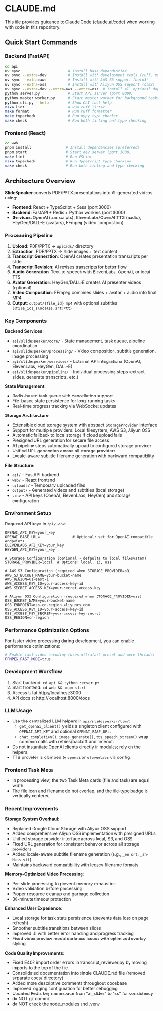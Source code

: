 # CLAUDE.md

This file provides guidance to Claude Code (claude.ai/code) when working with code in this repository.

## Quick Start Commands

### Backend (FastAPI)
```bash
cd api
uv sync                      # Install base dependencies
uv sync --extra=dev          # Install with development tools (ruff, mypy, pre-commit)
uv sync --extra=aws          # Install with AWS S3 support (boto3)
uv sync --extra=oss          # Install with Aliyun OSS support (oss2)
uv sync --extra=dev --extra=aws --extra=oss  # Install all optional dependencies
python server.py             # Start API server (port 8000)
python master_worker.py      # Start master worker for background tasks
python cli.py --help         # Show CLI tool help
make lint                    # Run ruff linter
make format                  # Run ruff formatter  
make typecheck               # Run mypy type checker
make check                   # Run both linting and type checking
```

### Frontend (React)
```bash
cd web
pnpm install                # Install dependencies (preferred)
pnpm start                  # Start dev server (port 3000)
make lint                   # Run ESLint
make typecheck              # Run TypeScript type checking
make check                  # Run both linting and type checking
```

## Architecture Overview

**SlideSpeaker** converts PDF/PPTX presentations into AI-generated videos using:
- **Frontend**: React + TypeScript + Sass (port 3000)
- **Backend**: FastAPI + Redis + Python workers (port 8000)
- **Services**: OpenAI (transcripts), ElevenLabs/OpenAI TTS (audio), HeyGen/DALL-E (avatars), FFmpeg (video composition)

### Processing Pipeline
1. **Upload**: PDF/PPTX → `uploads/` directory
2. **Extraction**: PDF/PPTX → slide images + text content
3. **Transcript Generation**: OpenAI creates presentation transcripts per slide
4. **Transcript Revision**: AI revises transcripts for better flow
5. **Audio Generation**: Text-to-speech with ElevenLabs, OpenAI, or local TTS
6. **Avatar Generation**: HeyGen/DALL-E creates AI presenter videos (optional)
7. **Video Composition**: FFmpeg combines slides + avatar + audio into final MP4
8. **Output**: `output/{file_id}.mp4` with optional subtitles (`{file_id}_{locale}.srt|vtt`)

### Key Components

**Backend Services**:
- `api/slidespeaker/core/` - State management, task queue, pipeline coordination
- `api/slidespeaker/processing/` - Video composition, subtitle generation, image processing
- `api/slidespeaker/services/` - External API integrations (OpenAI, ElevenLabs, HeyGen, DALL-E)
- `api/slidespeaker/pipeline/` - Individual processing steps (extract slides, generate transcripts, etc.)

**State Management**:
- Redis-based task queue with cancellation support
- File-based state persistence for long-running tasks
- Real-time progress tracking via WebSocket updates

**Storage Architecture**:
- Extensible cloud storage system with abstract `StorageProvider` interface
- Support for multiple providers: Local filesystem, AWS S3, Aliyun OSS
- Automatic fallback to local storage if cloud upload fails
- Presigned URL generation for secure file access
- All pipeline steps automatically upload to configured storage provider
- Unified URL generation across all storage providers
- Locale-aware subtitle filename generation with backward compatibility

**File Structure**:
- `api/` - FastAPI backend
- `web/` - React frontend
- `uploads/` - Temporary uploaded files
- `output/` - Generated videos and subtitles (local storage)
- `.env` - API keys (OpenAI, ElevenLabs, HeyGen) and storage configuration

### Environment Setup
Required API keys in `api/.env`:
```
OPENAI_API_KEY=your_key
OPENAI_BASE_URL=               # Optional: set for OpenAI-compatible endpoints
ELEVENLABS_API_KEY=your_key
HEYGEN_API_KEY=your_key

# Storage Configuration (optional - defaults to local filesystem)
STORAGE_PROVIDER=local  # Options: local, s3, oss

# AWS S3 Configuration (required when STORAGE_PROVIDER=s3)
AWS_S3_BUCKET_NAME=your-bucket-name
AWS_REGION=us-east-1
AWS_ACCESS_KEY_ID=your-access-key-id
AWS_SECRET_ACCESS_KEY=your-secret-access-key

# Aliyun OSS Configuration (required when STORAGE_PROVIDER=oss)
OSS_BUCKET_NAME=your-bucket-name
OSS_ENDPOINT=oss-cn-region.aliyuncs.com
OSS_ACCESS_KEY_ID=your-access-key-id
OSS_ACCESS_KEY_SECRET=your-access-key-secret
OSS_REGION=cn-region
```

### Performance Optimization Options
For faster video processing during development, you can enable performance optimizations:

```bash
# Enable fast video encoding (uses ultrafast preset and more threads)
FFMPEG_FAST_MODE=true
```

### Development Workflow
1. Start backend: `cd api && python server.py`
2. Start frontend: `cd web && pnpm start`
3. Access UI at http://localhost:3000
4. API docs at http://localhost:8000/docs

### LLM Usage

- Use the centralized LLM helpers in `api/slidespeaker/llm/`:
  - `get_openai_client()` yields a singleton client configured with `OPENAI_API_KEY` and optional `OPENAI_BASE_URL`.
  - `chat_completion()`, `image_generate()`, `tts_speech_stream()` wrap common calls with retries/backoff and timeout.
- Do not instantiate OpenAI clients directly in modules; rely on the helpers.
- TTS provider is clamped to `openai` or `elevenlabs` via config.

### Frontend Task Meta

- In processing view, the two Task Meta cards (file and task) are equal width.
- The file icon and filename do not overlap, and the file‑type badge is vertically centered.

### Recent Improvements
**Storage System Overhaul**:
- Replaced Google Cloud Storage with Aliyun OSS support
- Added comprehensive Aliyun OSS implementation with presigned URLs
- Unified storage provider interface across local, S3, and OSS
- Fixed URL generation for consistent behavior across all storage providers
- Added locale-aware subtitle filename generation (e.g., `_en.srt`, `_zh-Hans.vtt`)
- Maintains backward compatibility with legacy filename formats

**Memory-Optimized Video Processing**:
- Per-slide processing to prevent memory exhaustion
- Video validation before processing
- Proper resource cleanup and garbage collection
- 30-minute timeout protection

**Enhanced User Experience**:
- Local storage for task state persistence (prevents data loss on page refresh)
- Smoother subtitle transitions between slides
- Improved UI with better error handling and progress tracking
- Fixed video preview modal darkness issues with optimized overlay styling

**Code Quality Improvements**:
- Fixed E402 import order errors in transcript_reviewer.py by moving imports to the top of the file
- Consolidated documentation into single CLAUDE.md file (removed separate docs/ directory)
- Added more descriptive comments throughout codebase
- Improved logging configuration for better debugging
- Updated Redis key namespace from "ai_slider" to "ss" for consistency
- do NOT git commit
- do NOT check the node_modules and .venv
